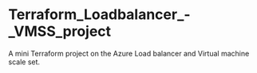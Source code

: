# Terraform_Loadbalancer_-_VMSS_project
A mini Terraform project on the Azure Load balancer and Virtual machine scale set.
